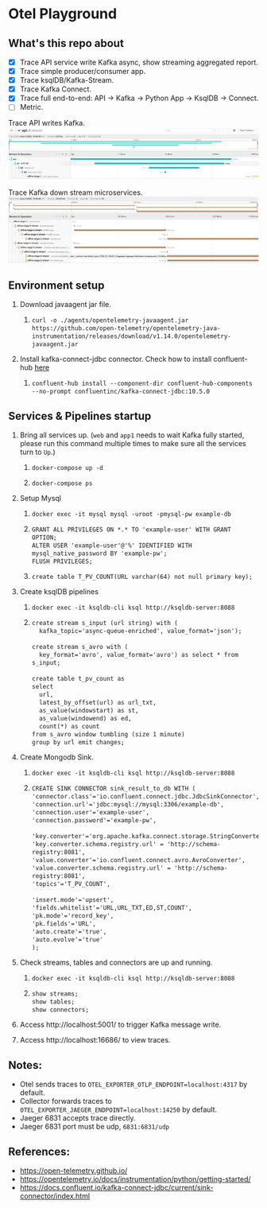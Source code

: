 # Otel Playground

## What's this repo about

- [x] Trace API service write Kafka async, show streaming aggregated report. 
- [x] Trace simple producer/consumer app.
- [x] Trace ksqlDB/Kafka-Stream.
- [x] Trace Kafka Connect.
- [x] Trace full end-to-end: API -> Kafka -> Python App -> KsqlDB -> Connect.
- [ ] Metric.

Trace API writes Kafka.
![TraceOnline](images/trace_online.png)

Trace Kafka down stream microservices.
![TraceOffline](images/trace_offline.png)

## Environment setup

1. Download javaagent jar file.
   1. ```
      curl -o ./agents/opentelemetry-javaagent.jar https://github.com/open-telemetry/opentelemetry-java-instrumentation/releases/download/v1.14.0/opentelemetry-javaagent.jar
      ```

2. Install kafka-connect-jdbc connector. Check how to install confluent-hub [here](https://docs.confluent.io/home/connect/confluent-hub/client.html)
   1. ```
      confluent-hub install --component-dir confluent-hub-components --no-prompt confluentinc/kafka-connect-jdbc:10.5.0
      ```

## Services & Pipelines startup
1. Bring all services up. (`web` and `app1` needs to wait Kafka fully started, please run this command multiple times to make sure all the services turn to `Up`.)
    1. ```
       docker-compose up -d
       ```
    2. ```
       docker-compose ps
       ```

3. Setup Mysql
    1. ```
       docker exec -it mysql mysql -uroot -pmysql-pw example-db
       ```
    2. ```
       GRANT ALL PRIVILEGES ON *.* TO 'example-user' WITH GRANT OPTION;
       ALTER USER 'example-user'@'%' IDENTIFIED WITH mysql_native_password BY 'example-pw';
       FLUSH PRIVILEGES;
       ``` 
    3. ```
       create table T_PV_COUNT(URL varchar(64) not null primary key);
       ```

4. Create ksqlDB pipelines
    1. ```
       docker exec -it ksqldb-cli ksql http://ksqldb-server:8088
       ```
    2. ```
       create stream s_input (url string) with (
         kafka_topic='async-queue-enriched', value_format='json');
      
       create stream s_avro with (
         key_format='avro', value_format='avro') as select * from s_input;
      
       create table t_pv_count as 
       select 
         url,
         latest_by_offset(url) as url_txt,
         as_value(windowstart) as st, 
         as_value(windowend) as ed, 
         count(*) as count 
       from s_avro window tumbling (size 1 minute) 
       group by url emit changes;
       ```

5. Create Mongodb Sink. 
   1. ```
      docker exec -it ksqldb-cli ksql http://ksqldb-server:8088
      ```
   2. ```
      CREATE SINK CONNECTOR sink_result_to_db WITH (
      'connector.class'='io.confluent.connect.jdbc.JdbcSinkConnector',
      'connection.url'='jdbc:mysql://mysql:3306/example-db',
      'connection.user'='example-user',
      'connection.password'='example-pw',
       
      'key.converter'='org.apache.kafka.connect.storage.StringConverter',
      'key.converter.schema.registry.url' = 'http://schema-registry:8081',
      'value.converter'='io.confluent.connect.avro.AvroConverter',
      'value.converter.schema.registry.url' = 'http://schema-registry:8081',
      'topics'='T_PV_COUNT',
       
      'insert.mode'='upsert',
      'fields.whitelist'='URL,URL_TXT,ED,ST,COUNT',
      'pk.mode'='record_key',
      'pk.fields'='URL',
      'auto.create'='true',
      'auto.evolve'='true'
      );
      ```
6. Check streams, tables and connectors are up and running.
   1. ```
      docker exec -it ksqldb-cli ksql http://ksqldb-server:8088
      ```
   2. ```
      show streams;
      show tables;
      show connectors;
      ```
7. Access http://localhost:5001/ to trigger Kafka message write.
8. Access http://localhost:16686/ to view traces.

## Notes:

- Otel sends traces to `OTEL_EXPORTER_OTLP_ENDPOINT=localhost:4317` by default.
- Collector forwards traces to `OTEL_EXPORTER_JAEGER_ENDPOINT=localhost:14250` by default.
- Jaeger 6831 accepts trace directly.
- Jaeger 6831 port must be udp, `6831:6831/udp`

## References:

- https://open-telemetry.github.io/
- https://opentelemetry.io/docs/instrumentation/python/getting-started/
- https://docs.confluent.io/kafka-connect-jdbc/current/sink-connector/index.html